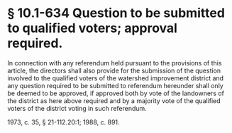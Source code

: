 # § 10.1-634 Question to be submitted to qualified voters; approval required.

<p>In connection with any referendum held pursuant to the provisions of this article, the directors shall also provide for the submission of the question involved to the qualified voters of the watershed improvement district and any question required to be submitted to referendum hereunder shall only be deemed to be approved, if approved both by vote of the landowners of the district as here above required and by a majority vote of the qualified voters of the district voting in such referendum.</p><p>1973, c. 35, § 21-112.20:1; 1988, c. 891.</p>